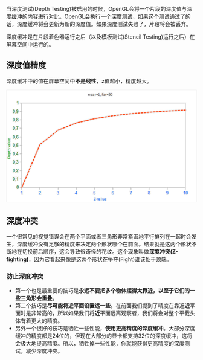 当深度测试(Depth Testing)被启用的时候，OpenGL会将一个片段的深度值与深度缓冲的内容进行对比。OpenGL会执行一个深度测试，如果这个测试通过了的话，深度缓冲将会更新为新的深度值。如果深度测试失败了，片段将会被丢弃。

深度缓冲是在片段着色器运行之后（以及模板测试(Stencil Testing)运行之后）在屏幕空间中运行的。

## 深度值精度

深度缓冲中的值在屏幕空间中**不是线性**，z值越小，精度越大。

![Untitled](渲染/渲染管线流程/深度测试%20Depth%20Testing/Untitled.png)

## 深度冲突

一个很常见的视觉错误会在两个平面或者三角形非常紧密地平行排列在一起时会发生，深度缓冲没有足够的精度来决定两个形状哪个在前面。结果就是这两个形状不断地在切换前后顺序，这会导致很奇怪的花纹。这个现象叫做**深度冲突(Z-fighting)**，因为它看起来像是这两个形状在争夺(Fight)谁该处于顶端。

### 防止深度冲突

- 第一个也是最重要的技巧是**永远不要把多个物体摆得太靠近，以至于它们的一些三角形会重叠**。
- 第二个技巧是**尽可能将近平面设置远一些**。在前面我们提到了精度在靠近**近**平面时是非常高的，所以如果我们将**近**平面远离观察者，我们将会对整个平截头体有着更大的精度。
- 另外一个很好的技巧是牺牲一些性能，**使用更高精度的深度缓冲**。大部分深度缓冲的精度都是24位的，但现在大部分的显卡都支持32位的深度缓冲，这将会极大地提高精度。所以，牺牲掉一些性能，你就能获得更高精度的深度测试，减少深度冲突。
